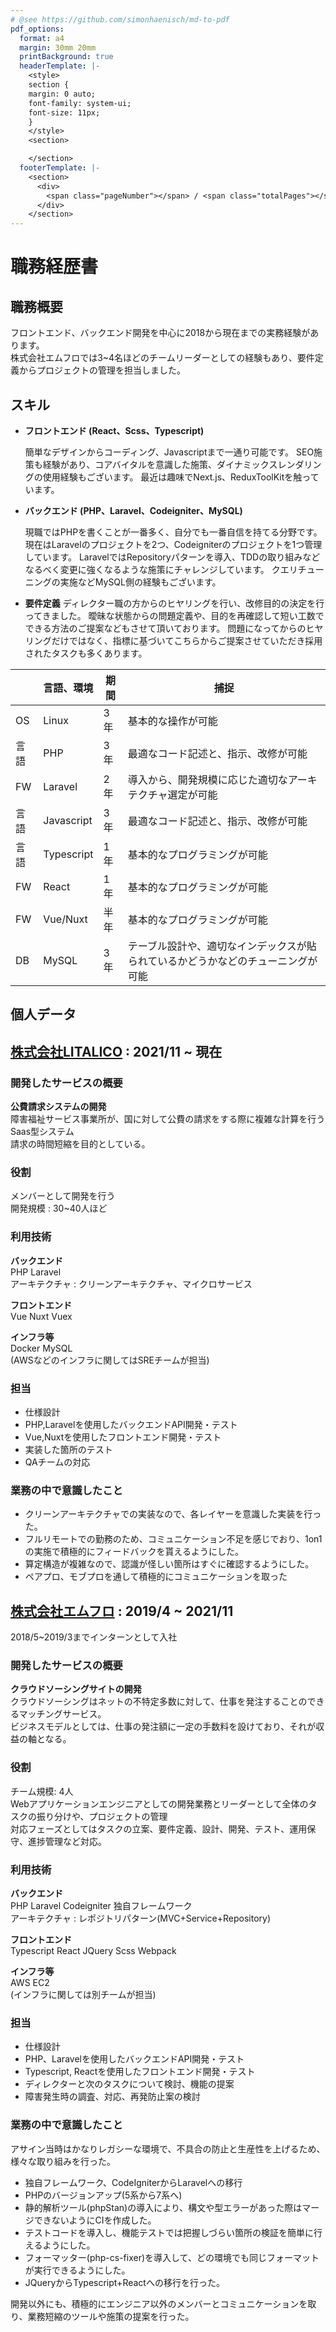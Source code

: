 ```yaml
---
# @see https://github.com/simonhaenisch/md-to-pdf
pdf_options:
  format: a4
  margin: 30mm 20mm
  printBackground: true
  headerTemplate: |-
    <style>
    section {
    margin: 0 auto;
    font-family: system-ui;
    font-size: 11px;
    }
    </style>
    <section>

    </section>
  footerTemplate: |-
    <section>
      <div>
        <span class="pageNumber"></span> / <span class="totalPages"></span>
      </div>
    </section>
---
```


# 職務経歴書

## 職務概要
フロントエンド、バックエンド開発を中心に2018から現在までの実務経験があります。  
株式会社エムフロでは3~4名ほどのチームリーダーとしての経験もあり、要件定義からプロジェクトの管理を担当しました。

## スキル
- **フロントエンド (React、Scss、Typescript)**

  簡単なデザインからコーディング、Javascriptまで一通り可能です。
  SEO施策も経験があり、コアバイタルを意識した施策、ダイナミックスレンダリングの使用経験もございます。
  最近は趣味でNext.js、ReduxToolKitを触っています。

- **バックエンド (PHP、Laravel、Codeigniter、MySQL)**

  現職ではPHPを書くことが一番多く、自分でも一番自信を持てる分野です。
  現在はLaravelのプロジェクトを2つ、Codeigniterのプロジェクトを1つ管理しています。
  LaravelではRepositoryパターンを導入、TDDの取り組みなどなるべく変更に強くなるような施策にチャレンジしています。
  クエリチューニングの実施などMySQL側の経験もございます。

- **要件定義**
  ディレクター職の方からのヒヤリングを行い、改修目的の決定を行ってきました。
  曖昧な状態からの問題定義や、目的を再確認して短い工数でできる方法のご提案などもさせて頂いております。
  問題になってからのヒヤリングだけではなく、指標に基づいてこちらからご提案させていただき採用されたタスクも多くあります。


|      | 言語、環境 | 期間 | 捕捉                                                                             | 
| ---- | ---------- | ---- | -------------------------------------------------------------------------------- | 
| OS   | Linux      | 3年  | 基本的な操作が可能                                                               | 
| 言語 | PHP        | 3年  | 最適なコード記述と、指示、改修が可能                                             | 
| FW   | Laravel    | 2年  | 導入から、開発規模に応じた適切なアーキテクチャ選定が可能                         | 
| 言語 | Javascript | 3年  | 最適なコード記述と、指示、改修が可能                                             | 
| 言語 | Typescript | 1年  | 基本的なプログラミングが可能                                                     | 
| FW   | React      | 1年  | 基本的なプログラミングが可能                                                     | 
| FW   | Vue/Nuxt   | 半年 | 基本的なプログラミングが可能                                                     | 
| DB   | MySQL      | 3年  | テーブル設計や、適切なインデックスが貼られているかどうかなどのチューニングが可能 | 

## 個人データ



<div class="page-break"></div>

## [株式会社LITALICO](https://litalico.co.jp/) : 2021/11 ~ 現在
### **開発したサービスの概要**
**公費請求システムの開発**  
障害福祉サービス事業所が、国に対して公費の請求をする際に複雑な計算を行うSaas型システム  
請求の時間短縮を目的としている。

### **役割**
メンバーとして開発を行う  
開発規模 : 30~40人ほど

### **利用技術**
**バックエンド**  
PHP Laravel  
アーキテクチャ : クリーンアーキテクチャ、マイクロサービス

**フロントエンド**   
Vue Nuxt Vuex   

**インフラ等**  
Docker MySQL  
(AWSなどのインフラに関してはSREチームが担当)

### **担当**
- 仕様設計
- PHP,Laravelを使用したバックエンドAPI開発・テスト
- Vue,Nuxtを使用したフロントエンド開発・テスト
- 実装した箇所のテスト
- QAチームの対応

### **業務の中で意識したこと**
- クリーンアーキテクチャでの実装なので、各レイヤーを意識した実装を行った。
- フルリモートでの勤務のため、コミュニケーション不足を感じでおり、1on1の実施で積極的にフィードバックを貰えるようにした。
- 算定構造が複雑なので、認識が怪しい箇所はすぐに確認するようにした。
- ペアプロ、モブプロを通して積極的にコミュニケーションを取った

<div class="page-break"></div>

## [株式会社エムフロ](https://www.mfro.net/) : 2019/4 ~ 2021/11 
2018/5~2019/3までインターンとして入社

### **開発したサービスの概要**
**クラウドソーシングサイトの開発**  
クラウドソーシングはネットの不特定多数に対して、仕事を発注することのできるマッチングサービス。  
ビジネスモデルとしては、仕事の発注額に一定の手数料を設けており、それが収益の軸となる。

### **役割**
チーム規模: 4人  
Webアプリケーションエンジニアとしての開発業務とリーダーとして全体のタスクの振り分けや、プロジェクトの管理  
対応フェーズとしてはタスクの立案、要件定義、設計、開発、テスト、運用保守、進捗管理など対応。

### **利用技術**
**バックエンド**  
PHP Laravel Codeigniter 独自フレームワーク  
アーキテクチャ : レポジトリパターン(MVC+Service+Repository)

**フロントエンド**  
Typescript React JQuery Scss Webpack

**インフラ等**  
AWS EC2  
(インフラに関しては別チームが担当)

### **担当**
- 仕様設計
- PHP、Laravelを使用したバックエンドAPI開発・テスト
- Typescript, Reactを使用したフロントエンド開発・テスト
- ディレクターと次のタスクについて検討、機能の提案
- 障害発生時の調査、対応、再発防止案の検討

### **業務の中で意識したこと**
アサイン当時はかなりレガシーな環境で、不具合の防止と生産性を上げるため、様々な取り組みを行った。
- 独自フレームワーク、CodeIgniterからLaravelへの移行
- PHPのバージョンアップ(5系から7系へ)
- 静的解析ツール(phpStan)の導入により、構文や型エラーがあった際はマージできないようにCIを作成した。
- テストコードを導入し、機能テストでは把握しづらい箇所の検証を簡単に行えるようにした。
- フォーマッター(php-cs-fixer)を導入して、どの環境でも同じフォーマットが実行できるようにした。
- JQueryからTypescript+Reactへの移行を行った。

開発以外にも、積極的にエンジニア以外のメンバーとコミュニケーションを取り、業務短縮のツールや施策の提案を行った。

